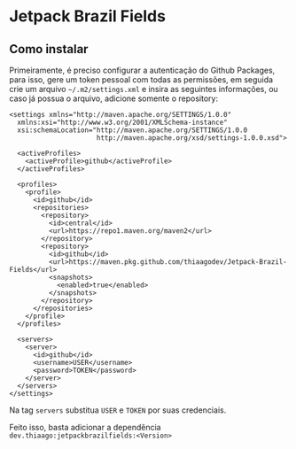# Jetpack Brazil Fields


## Como instalar

Primeiramente, é preciso configurar a autenticação do Github Packages, para isso, gere um token pessoal com todas as permissões, 
em seguida crie um arquivo `~/.m2/settings.xml` e insira as seguintes informações, ou caso já possua o arquivo, adicione somente o repository:

```
<settings xmlns="http://maven.apache.org/SETTINGS/1.0.0"
  xmlns:xsi="http://www.w3.org/2001/XMLSchema-instance"
  xsi:schemaLocation="http://maven.apache.org/SETTINGS/1.0.0
                      http://maven.apache.org/xsd/settings-1.0.0.xsd">

  <activeProfiles>
    <activeProfile>github</activeProfile>
  </activeProfiles>

  <profiles>
    <profile>
      <id>github</id>
      <repositories>
        <repository>
          <id>central</id>
          <url>https://repo1.maven.org/maven2</url>
        </repository>
        <repository>
          <id>github</id>
          <url>https://maven.pkg.github.com/thiaagodev/Jetpack-Brazil-Fields</url>
          <snapshots>
            <enabled>true</enabled>
          </snapshots>
        </repository>
      </repositories>
    </profile>
  </profiles>

  <servers>
    <server>
      <id>github</id>
      <username>USER</username>
      <password>TOKEN</password>
    </server>
  </servers>
</settings>
```
Na tag `servers` substitua `USER` e `TOKEN` por suas credenciais.

Feito isso, basta adicionar a dependência `dev.thiaago:jetpackbrazilfields:<Version>`

